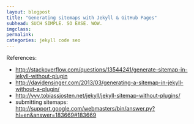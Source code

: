```yaml
---
layout: blogpost
title: "Generating sitemaps with Jekyll & GitHub Pages"
subhead: SUCH SIMPLE. SO EASE. WOW.
imgclass:
permalink:
categories: jekyll code seo
---
```


References:
- http://stackoverflow.com/questions/13544241/generate-sitemap-in-jekyll-without-plugin
- http://davidensinger.com/2013/03/generating-a-sitemap-in-jekyll-without-a-plugin/
- http://vvv.tobiassjosten.net/jekyll/jekyll-sitemap-without-plugins/
- submitting sitemaps: http://support.google.com/webmasters/bin/answer.py?hl=en&answer=183669#183669